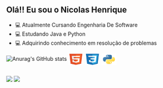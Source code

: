 ## Olá!! Eu sou o Nicolas Henrique

- 💻 Atualmente Cursando Engenharia De Software
- 💻 Estudando Java e Python 
- 💻 Adquirindo conhecimento em resolução de problemas 

![Anurag's GitHub stats](https://github-readme-stats.vercel.app/api?username=Nicolashenrrique&show_icons=true&theme=transparent)
 <img align="center" alt="Rafa-HTML" height="30" width="40" src="https://raw.githubusercontent.com/devicons/devicon/master/icons/html5/html5-original.svg">
  <img align="center" alt="Rafa-CSS" height="30" width="40" src="https://raw.githubusercontent.com/devicons/devicon/master/icons/css3/css3-original.svg">
  <img align="center" alt="Rafa-Python" height="30" width="40" src="https://raw.githubusercontent.com/devicons/devicon/master/icons/python/python-original.svg">
  
 
##

<div>
<a href="https://www.linkedin.com/in/nicolas-henrique-dantas/" target="_blank"><img src="https://img.shields.io/badge/-LinkedIn-%230077B5?style=for-the-badge&logo=linkedin&logoColor=white" target="_blank"></a>
<a href = "mailto:nhdds699@gmail.com"><img src="https://img.shields.io/badge/-Gmail-%23333?style=for-the-badge&logo=gmail&logoColor=white" target="_blank"></a>

</div>     



